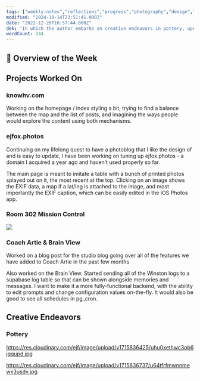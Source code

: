 ```yaml
---
tags: ["weekly-notes","reflections","progress","photography","design","webdesign","pottery","personal"]
modified: "2024-10-14T23:51:41.000Z"
date: "2022-12-26T16:57:44.000Z"
dek: "In which the author embarks on creative endeavors in pottery, updates personal projects, and enhances backend functionalities for Coach Artie & Brain View."
wordCount: 244
---
```

## 🌟 Overview of the Week


## Projects Worked On

### knowhv.com

Working on the homepage / index styling a bit, trying to find a balance between the map and the list of posts, and imagining the ways people would explore the content using both mechanisms.

### ejfox.photos

Continuing on my lifelong quest to have a photoblog that I like the design of and is easy to update, I have been working on tuning up ejfox.photos - a domain I acquired a year ago and haven’t used properly so far.

The main page is meant to imitate a table with a bunch of printed photos splayed out on it, the most recent at the top. Clicking on an image shows the EXIF data, a map if a lat/lng is attached to the image, and most importantly the EXIF caption, which can be easily edited in the iOS Photos app.

### Room 302 Mission Control

![](https://res.cloudinary.com/ejf/image/upload/v1715787764/jfst5feejetyeilv59ex.png)

### Coach Artie & Brain View

Worked on a blog post for the studio blog going over all of the features we have added to Coach Artie in the past few months

Also worked on the Brain View. Started sending all of the Winston logs to a supabase log table so that can be shown alongside memories and messages. I want to make it a more fully-functional backend, with the ability to edit prompts and change configuration values on-the-fly. It would also be good to see all schedules in pg_cron.

## Creative Endeavors

### Pottery

<https://res.cloudinary.com/ejf/image/upload/v1715836425/uhu0xethwc3ob6jqgupd.jpg>

<https://res.cloudinary.com/ejf/image/upload/v1715836737/u64tfrfmwnnmewx3usdv.jpg>